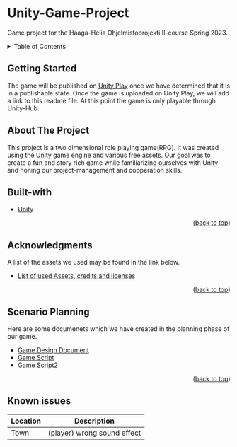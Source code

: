 <a name="readme-top"></a>
# Unity-Game-Project
Game project for the Haaga-Helia Ohjelmistoprojekti II-course Spring 2023. 

<details>
  <summary>Table of Contents</summary>
  <ol>
    <li>
      <a href="#about-the-project">About The Project</a>
      <ul>
        <li><a href="#built-with">Built With</a></li>
      </ul>
    </li>
    <li>
      <a href="#getting-started">Getting Started</a>
    </li>
    <li><a href="#usage">Usage</a></li>
    <li><a href="#acknowledgments">Acknowledgments</a></li>
    <li><a href="#scenario-planning">Scenario Planning</a></li>
    <li><a href="#known-issues">Known Issues</a></li>
    <li><a href="#license">License</a></li>

  </ol>
</details>

## Getting Started

The game will be published on [Unity Play](https://play.unity.com/) once we have determined that it is in a publishable state. Once the game is uploaded on Unity Play, 
we will add a link to this readme file. At this point the game is only playable through Unity-Hub. 

## About The Project
This project is a two dimensional role playing game(RPG). It was created using the Unity game engine and various free assets. Our goal was to create a fun and story rich game while familiarizing ourselves with Unity and honing our project-management and cooperation skills.   

## Built-with
* [Unity][unity-url]
<p align="right">(<a href="#readme-top">back to top</a>)</p>

## Acknowledgments
A list of the assets we used may be found in the link below. 

* [List of used Assets, credits and licenses](https://github.com/ryhma-3/Unity-Game-Project/blob/main/Used-assets-credits-and-licences.md)
 <p align="right">(<a href="#readme-top">back to top</a>)</p>


## Scenario Planning 

Here are some documenets which we have created in the planning phase of our game. 

* [Game Design Document](https://github.com/ryhma-3/GDD/blob/main/GDD.md)
* [Game Script](https://github.com/ryhma-3/script/blob/main/script.v1.md)
* [Game Script2](https://github.com/ryhma-3/Storyboard/blob/main/Script2.md)

<p align="right">(<a href="#readme-top">back to top</a>)</p>

## Known issues


| Location      | Description |
| ----------- | ----------- |
| Town      | (player) wrong sound effect     |




[unity-url]: https://unity.com/



